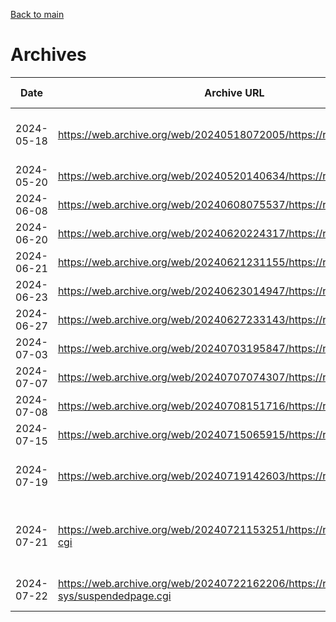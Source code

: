 [Back to main](./README.md)

# Archives

| Date       | Archive URL                                                                               | Malicious Javascript                           | Notes                                      |
| ---------- | ----------------------------------------------------------------------------------------- | ---------------------------------------------- | ------------------------------------------ |
| 2024-05-18 | https://web.archive.org/web/20240518072005/https://rolinked.com/                          | N/A                                            | LiteSpeed Web Server page exposed          |
| 2024-05-20 | https://web.archive.org/web/20240520140634/https://rolinked.com/                          | [./archives/2024-05-20](./archives/2024-05-20) | First variant                              |
| 2024-06-08 | https://web.archive.org/web/20240608075537/https://rolinked.com/                          | [./archives/2024-06-08](./archives/2024-06-08) | New variant                                |
| 2024-06-20 | https://web.archive.org/web/20240620224317/https://rolinked.com/                          | [./archives/2024-06-20](./archives/2024-06-20) | New variant                                |
| 2024-06-21 | https://web.archive.org/web/20240621231155/https://rolinked.com/                          | [./archives/2024-06-20](./archives/2024-06-20) |                                            |
| 2024-06-23 | https://web.archive.org/web/20240623014947/https://rolinked.com/                          | [./archives/2024-06-20](./archives/2024-06-20) |                                            |
| 2024-06-27 | https://web.archive.org/web/20240627233143/https://rolinked.com/                          | [./archives/2024-06-27](./archives/2024-06-27) | New variant                                |
| 2024-07-03 | https://web.archive.org/web/20240703195847/https://rolinked.com/                          | [./archives/2024-07-03](./archives/2024-07-03) | New variant                                |
| 2024-07-07 | https://web.archive.org/web/20240707074307/https://rolinked.com/                          | [./archives/2024-07-07](./archives/2024-07-07) | New variant                                |
| 2024-07-08 | https://web.archive.org/web/20240708151716/https://rolinked.com/                          | [./archives/2024-07-07](./archives/2024-07-07) |                                            |
| 2024-07-15 | https://web.archive.org/web/20240715065915/https://rolinked.com/                          | [./archives/2024-07-15](./archives/2024-07-15) | New variant                                |
| 2024-07-19 | https://web.archive.org/web/20240719142603/https://rolinked.com/                          | [./archives/2024-07-15](./archives/2024-07-15) | Marked by Cloudflare as suspected phishing |
| 2024-07-21 | https://web.archive.org/web/20240721153251/https://rolinked.com/cdn-cgi                   | N/A                                            | Error 1101/Worker threw exception returned |
| 2024-07-22 | https://web.archive.org/web/20240722162206/https://rolinked.com/cgi-sys/suspendedpage.cgi | N/A                                            | HosterBox account suspended                |
